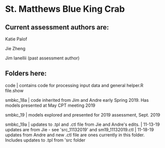 # St. Matthews Blue King Crab 

## Current assessment authors are:
  Katie Palof 
  
  Jie Zheng
  
  Jim Ianellii (past assessment author)

## Folders here:
  code        | contains code for processing input data and general helper.R file.show
  
  smbkc_18a   | code inherited from Jim and Andre early Spring 2019. Has models presented at May CPT meeting 2019
  
  smbkc_19    | models explored and presented for 2019 assessment, Sept. 2019
  
  smbkc_19a   | updates to .tpl and .ctl file from Jie and Andre's edits.
              | 11-13-19 updates are from Jie - see 'src_11132019' and sm19_11132019.ctl
              | 11-18-19 updates from Andre and new .ctl file are ones currently in this folder. Includes updates to .tpl from 'src folder
  


